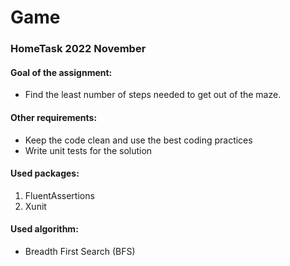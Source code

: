 # Game  
### HomeTask 2022 November  
  
#### Goal of the assignment:  
* Find the least number of steps needed to get out of the maze.  

#### Other requirements:  
* Keep the code clean and use the best coding practices  
* Write unit tests for the solution  

#### Used packages:  
1. FluentAssertions  
2. Xunit  
  
#### Used algorithm:  
* Breadth First Search (BFS)  
